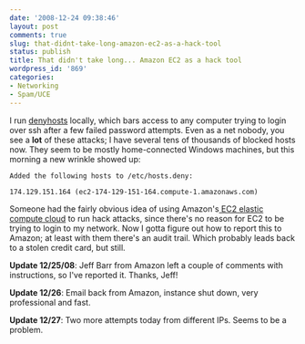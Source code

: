 ```yaml
---
date: '2008-12-24 09:38:46'
layout: post
comments: true
slug: that-didnt-take-long-amazon-ec2-as-a-hack-tool
status: publish
title: That didn't take long... Amazon EC2 as a hack tool
wordpress_id: '869'
categories:
- Networking
- Spam/UCE
---
```


I run [denyhosts](http://www.google.com/url?sa=U&start=1&q=http://denyhosts.sourceforge.net/&ei=OnNSSfOBFtLjtged2YmdDg&usg=AFQjCNGrbFn6Zcgh0axbN49-Bp_jTyOJqA) locally, which bars access to any computer trying to login over ssh after a few failed password attempts. Even as a net nobody, you see a **lot** of these attacks; I have several tens of thousands of blocked hosts now. They seem to be mostly home-connected Windows machines, but this morning a new wrinkle showed up:

    
    Added the following hosts to /etc/hosts.deny:
    
    174.129.151.164 (ec2-174-129-151-164.compute-1.amazonaws.com)


Someone had the fairly obvious idea of using Amazon's[ EC2 elastic compute cloud](http://www.google.com/url?sa=U&start=1&q=http://aws.amazon.com/ec2/&ei=ZXNSSf2YCOHAtgeKstDmBg&usg=AFQjCNEYw8DpyWQwP8htAHZQc9rvv0GqHg) to run hack attacks, since there's no reason for EC2 to be trying to login to my network. Now I gotta figure out how to report this to Amazon; at least with them there's an audit trail. Which probably leads back to a stolen credit card, but still.

**Update 12/25/08**: Jeff Barr from Amazon left a couple of comments with instructions, so I've reported it. Thanks, Jeff!

**Update 12/26**: Email back from Amazon, instance shut down, very professional and fast.

**Update 12/27**: Two more attempts today from different IPs. Seems to be a problem.

